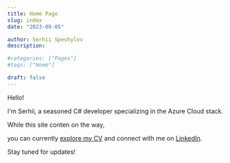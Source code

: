 ```yaml
---
title: Home Page
slug: index
date: "2023-09-05"

author: Serhii Speshylov
description: 

#categories: ["Pages"]
#tags: ["Home"]

draft: false
---
```


Hello!

I'm Serhii, a seasoned C# developer specializing in the Azure Cloud stack.

While this site conten on the way,

you can currently [explore my CV](./cv) and connect with me on [LinkedIn](https://www.linkedin.com/in/krb3d).

Stay tuned for updates!
